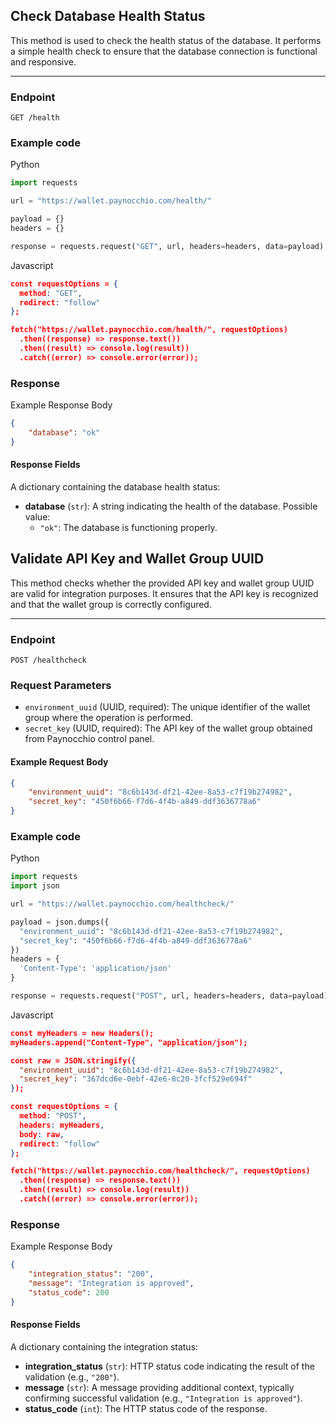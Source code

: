 ## Check Database Health Status

This method is used to check the health status of the database. It performs a simple health check to ensure that the database connection is functional and responsive.

---

### Endpoint
`GET /health`

### Example code
Python
```python
import requests

url = "https://wallet.paynocchio.com/health/"

payload = {}
headers = {}

response = requests.request("GET", url, headers=headers, data=payload)
```
Javascript
```json
const requestOptions = {
  method: "GET",
  redirect: "follow"
};

fetch("https://wallet.paynocchio.com/health/", requestOptions)
  .then((response) => response.text())
  .then((result) => console.log(result))
  .catch((error) => console.error(error));
```


### Response
Example Response Body
```json
{
    "database": "ok"
}
```

#### Response Fields

A dictionary containing the database health status:

- **database** (`str`): A string indicating the health of the database. Possible value:
  - `"ok"`: The database is functioning properly.


## Validate API Key and Wallet Group UUID

This method checks whether the provided API key and wallet group UUID are valid for integration purposes. It ensures that the API key is recognized and that the wallet group is correctly configured.

---

### Endpoint
`POST /healthcheck`

### Request Parameters
- `environment_uuid` (UUID, required): The unique identifier of the wallet group where the operation is performed.
- `secret_key` (UUID, required): The API key of the wallet group obtained from Paynocchio control panel.

#### Example Request Body
```json
{
    "environment_uuid": "8c6b143d-df21-42ee-8a53-c7f19b274982",
    "secret_key": "450f6b66-f7d6-4f4b-a849-ddf3636778a6"
}
```
### Example code
Python
```python
import requests
import json

url = "https://wallet.paynocchio.com/healthcheck/"

payload = json.dumps({
  "environment_uuid": "8c6b143d-df21-42ee-8a53-c7f19b274982",
  "secret_key": "450f6b66-f7d6-4f4b-a849-ddf3636778a6"
})
headers = {
  'Content-Type': 'application/json'
}

response = requests.request("POST", url, headers=headers, data=payload)
```
Javascript
```json
const myHeaders = new Headers();
myHeaders.append("Content-Type", "application/json");

const raw = JSON.stringify({
  "environment_uuid": "8c6b143d-df21-42ee-8a53-c7f19b274982",
  "secret_key": "367dcd6e-0ebf-42e6-8c20-3fcf529e694f"
});

const requestOptions = {
  method: "POST",
  headers: myHeaders,
  body: raw,
  redirect: "follow"
};

fetch("https://wallet.paynocchio.com/healthcheck/", requestOptions)
  .then((response) => response.text())
  .then((result) => console.log(result))
  .catch((error) => console.error(error));
```
### Response
Example Response Body
```json
{
    "integration_status": "200",
    "message": "Integration is approved",
    "status_code": 200
}
```

#### Response Fields

A dictionary containing the integration status:

- **integration_status** (`str`): HTTP status code indicating the result of the validation (e.g., `"200"`).
- **message** (`str`): A message providing additional context, typically confirming successful validation (e.g., `"Integration is approved"`).
- **status_code** (`int`): The HTTP status code of the response.